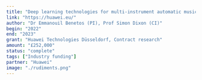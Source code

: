 ```yaml
---
title: "Deep learning technologies for multi-instrument automatic music transcription"
link: "https://huawei.eu/"
author: "Dr Emmanouil Benetos (PI), Prof Simon Dixon (CI)"
begin: "2022"
end: "2023"
grant: "Huawei Technologies Düsseldorf, Contract research"
amount: "£252,000"
status: "complete"
tags: ["Industry funding"]
partner: "Huawei"
image: "./rudiments.png"
---
```


